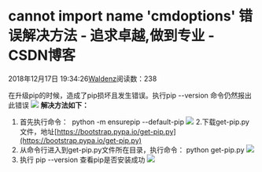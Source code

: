 
# cannot import name 'cmdoptions' 错误解决方法 - 追求卓越,做到专业 - CSDN博客


2018年12月17日 19:34:26[Waldenz](https://me.csdn.net/enter89)阅读数：238


在升级pip的时候，造成了pip损坏且发生错误。执行pip --version 命令仍然报出此错误
![](https://img-blog.csdnimg.cn/20181217192524334.png)
**解决方法如下：**
1. 首先执行命令：  python -m ensurepip --default-pip
![](https://img-blog.csdnimg.cn/20181217192850636.png)
2.下载get-pip.py文件，地址[https://bootstrap.pypa.io/get-pip.py](https://bootstrap.pypa.io/get-pip.py)
3. 从命令行进入到get-pip.py文件所在目录，执行命令： python get-pip.py
![](https://img-blog.csdnimg.cn/20181217192840737.png)
4. 执行 pip --version 查看pip是否安装成功
![](https://img-blog.csdnimg.cn/20181217193332361.png)

